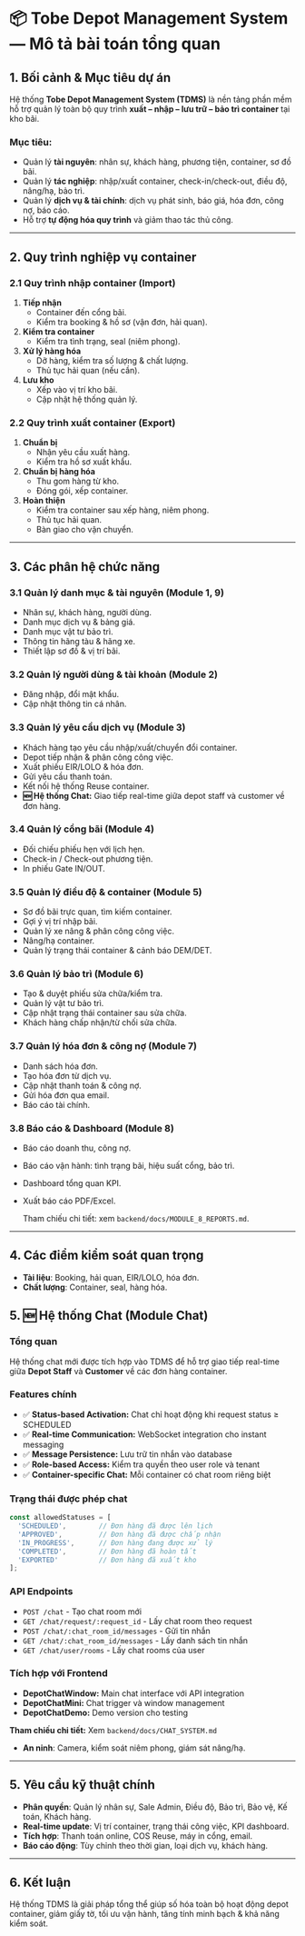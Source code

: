 # 📦 Tobe Depot Management System — Mô tả bài toán tổng quan

## 1. Bối cảnh & Mục tiêu dự án
Hệ thống **Tobe Depot Management System (TDMS)** là nền tảng phần mềm hỗ trợ quản lý toàn bộ quy trình **xuất – nhập – lưu trữ – bảo trì container** tại kho bãi.

### Mục tiêu:
- Quản lý **tài nguyên**: nhân sự, khách hàng, phương tiện, container, sơ đồ bãi.
- Quản lý **tác nghiệp**: nhập/xuất container, check-in/check-out, điều độ, nâng/hạ, bảo trì.
- Quản lý **dịch vụ & tài chính**: dịch vụ phát sinh, báo giá, hóa đơn, công nợ, báo cáo.
- Hỗ trợ **tự động hóa quy trình** và giảm thao tác thủ công.

---

## 2. Quy trình nghiệp vụ container

### 2.1 Quy trình nhập container (Import)
1. **Tiếp nhận**
   - Container đến cổng bãi.
   - Kiểm tra booking & hồ sơ (vận đơn, hải quan).
2. **Kiểm tra container**
   - Kiểm tra tình trạng, seal (niêm phong).
3. **Xử lý hàng hóa**
   - Dỡ hàng, kiểm tra số lượng & chất lượng.
   - Thủ tục hải quan (nếu cần).
4. **Lưu kho**
   - Xếp vào vị trí kho bãi.
   - Cập nhật hệ thống quản lý.

### 2.2 Quy trình xuất container (Export)
1. **Chuẩn bị**
   - Nhận yêu cầu xuất hàng.
   - Kiểm tra hồ sơ xuất khẩu.
2. **Chuẩn bị hàng hóa**
   - Thu gom hàng từ kho.
   - Đóng gói, xếp container.
3. **Hoàn thiện**
   - Kiểm tra container sau xếp hàng, niêm phong.
   - Thủ tục hải quan.
   - Bàn giao cho vận chuyển.

---

## 3. Các phân hệ chức năng

### 3.1 Quản lý danh mục & tài nguyên (Module 1, 9)
- Nhân sự, khách hàng, người dùng.
- Danh mục dịch vụ & bảng giá.
- Danh mục vật tư bảo trì.
- Thông tin hãng tàu & hãng xe.
- Thiết lập sơ đồ & vị trí bãi.

### 3.2 Quản lý người dùng & tài khoản (Module 2)
- Đăng nhập, đổi mật khẩu.
- Cập nhật thông tin cá nhân.

### 3.3 Quản lý yêu cầu dịch vụ (Module 3)
- Khách hàng tạo yêu cầu nhập/xuất/chuyển đổi container.
- Depot tiếp nhận & phân công công việc.
- Xuất phiếu EIR/LOLO & hóa đơn.
- Gửi yêu cầu thanh toán.
- Kết nối hệ thống Reuse container.
- **🆕 Hệ thống Chat:** Giao tiếp real-time giữa depot staff và customer về đơn hàng.

### 3.4 Quản lý cổng bãi (Module 4)
- Đối chiếu phiếu hẹn với lịch hẹn.
- Check-in / Check-out phương tiện.
- In phiếu Gate IN/OUT.

### 3.5 Quản lý điều độ & container (Module 5)
- Sơ đồ bãi trực quan, tìm kiếm container.
- Gợi ý vị trí nhập bãi.
- Quản lý xe nâng & phân công công việc.
- Nâng/hạ container.
- Quản lý trạng thái container & cảnh báo DEM/DET.

### 3.6 Quản lý bảo trì (Module 6)
- Tạo & duyệt phiếu sửa chữa/kiểm tra.
- Quản lý vật tư bảo trì.
- Cập nhật trạng thái container sau sửa chữa.
- Khách hàng chấp nhận/từ chối sửa chữa.

### 3.7 Quản lý hóa đơn & công nợ (Module 7)
- Danh sách hóa đơn.
- Tạo hóa đơn từ dịch vụ.
- Cập nhật thanh toán & công nợ.
- Gửi hóa đơn qua email.
- Báo cáo tài chính.

### 3.8 Báo cáo & Dashboard (Module 8)
- Báo cáo doanh thu, công nợ.
- Báo cáo vận hành: tình trạng bãi, hiệu suất cổng, bảo trì.
- Dashboard tổng quan KPI.
- Xuất báo cáo PDF/Excel.
  
  Tham chiếu chi tiết: xem `backend/docs/MODULE_8_REPORTS.md`.

---

## 4. Các điểm kiểm soát quan trọng
- **Tài liệu**: Booking, hải quan, EIR/LOLO, hóa đơn.
- **Chất lượng**: Container, seal, hàng hóa.

## 5. 🆕 **Hệ thống Chat (Module Chat)**

### **Tổng quan**
Hệ thống chat mới được tích hợp vào TDMS để hỗ trợ giao tiếp real-time giữa **Depot Staff** và **Customer** về các đơn hàng container.

### **Features chính**
- ✅ **Status-based Activation:** Chat chỉ hoạt động khi request status ≥ SCHEDULED
- ✅ **Real-time Communication:** WebSocket integration cho instant messaging
- ✅ **Message Persistence:** Lưu trữ tin nhắn vào database
- ✅ **Role-based Access:** Kiểm tra quyền theo user role và tenant
- ✅ **Container-specific Chat:** Mỗi container có chat room riêng biệt

### **Trạng thái được phép chat**
```typescript
const allowedStatuses = [
  'SCHEDULED',        // Đơn hàng đã được lên lịch
  'APPROVED',         // Đơn hàng đã được chấp nhận
  'IN_PROGRESS',      // Đơn hàng đang được xử lý
  'COMPLETED',        // Đơn hàng đã hoàn tất
  'EXPORTED'          // Đơn hàng đã xuất kho
];
```

### **API Endpoints**
- `POST /chat` - Tạo chat room mới
- `GET /chat/request/:request_id` - Lấy chat room theo request
- `POST /chat/:chat_room_id/messages` - Gửi tin nhắn
- `GET /chat/:chat_room_id/messages` - Lấy danh sách tin nhắn
- `GET /chat/user/rooms` - Lấy chat rooms của user

### **Tích hợp với Frontend**
- **DepotChatWindow:** Main chat interface với API integration
- **DepotChatMini:** Chat trigger và window management
- **DepotChatDemo:** Demo version cho testing

**Tham chiếu chi tiết:** Xem `backend/docs/CHAT_SYSTEM.md`
- **An ninh**: Camera, kiểm soát niêm phong, giám sát nâng/hạ.

---

## 5. Yêu cầu kỹ thuật chính
- **Phân quyền**: Quản lý nhân sự, Sale Admin, Điều độ, Bảo trì, Bảo vệ, Kế toán, Khách hàng.
- **Real-time update**: Vị trí container, trạng thái công việc, KPI dashboard.
- **Tích hợp**: Thanh toán online, COS Reuse, máy in cổng, email.
- **Báo cáo động**: Tùy chỉnh theo thời gian, loại dịch vụ, khách hàng.

---

## 6. Kết luận
Hệ thống TDMS là giải pháp tổng thể giúp số hóa toàn bộ hoạt động depot container, giảm giấy tờ, tối ưu vận hành, tăng tính minh bạch & khả năng kiểm soát.
